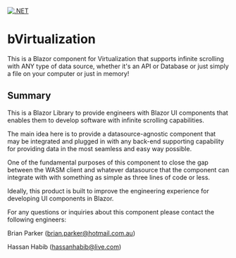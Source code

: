[![.NET](https://github.com/hassanhabib/bVirtualization/actions/workflows/dotnet.yml/badge.svg)](https://github.com/hassanhabib/bVirtualization/actions/workflows/dotnet.yml)

# bVirtualization
This is a Blazor component for Virtualization that supports infinite scrolling with ANY type of data source, whether it's an API or Database or just simply a file on your computer or just in memory!


## Summary
This is a Blazor Library to provide engineers with Blazor UI components that enables them to develop software with infinite scrolling capabilities.

The main idea here is to provide a datasource-agnostic component that may be integrated and plugged in with any back-end supporting capability for providing data in the most seamless and easy way possible.

One of the fundamental purposes of this component to close the gap between the WASM client and whatever datasource that the component can integrate with with something as simple as three lines of code or less.

Ideally, this product is built to improve the engineering experience for developing UI components in Blazor.



For any questions or inquiries about this component please contact the following engineers:

Brian Parker (brian.parker@hotmail.com.au)

Hassan Habib (hassanhabib@live.com)
